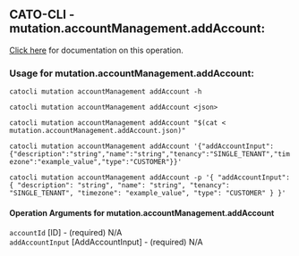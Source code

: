 
## CATO-CLI - mutation.accountManagement.addAccount:
[Click here](https://api.catonetworks.com/documentation/#mutation-mutation.accountManagement.addAccount) for documentation on this operation.

### Usage for mutation.accountManagement.addAccount:

`catocli mutation accountManagement addAccount -h`

`catocli mutation accountManagement addAccount <json>`

`catocli mutation accountManagement addAccount "$(cat < mutation.accountManagement.addAccount.json)"`

`catocli mutation accountManagement addAccount '{"addAccountInput":{"description":"string","name":"string","tenancy":"SINGLE_TENANT","timezone":"example_value","type":"CUSTOMER"}}'`

`catocli mutation accountManagement addAccount -p '{
    "addAccountInput": {
        "description": "string",
        "name": "string",
        "tenancy": "SINGLE_TENANT",
        "timezone": "example_value",
        "type": "CUSTOMER"
    }
}'`


#### Operation Arguments for mutation.accountManagement.addAccount ####

`accountId` [ID] - (required) N/A    
`addAccountInput` [AddAccountInput] - (required) N/A    

